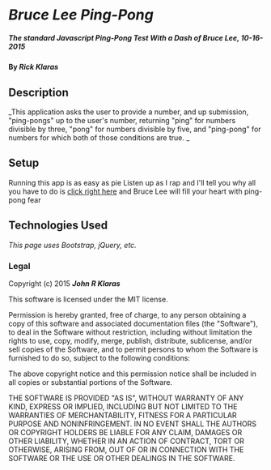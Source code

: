 # _Bruce Lee Ping-Pong_

##### _The standard Javascript Ping-Pong Test With a Dash of Bruce Lee, 10-16-2015_

#### By _**Rick Klaras**_

## Description

_This application asks the user to provide a number, and up submission, "ping-pongs" up to the user's number, returning "ping" for numbers divisible by three, "pong" for numbers divisible by five, and "ping-pong" for numbers for which both of those conditions are true. _

## Setup

Running this app is as easy as pie
Listen up as I rap and I'll tell you why
all you have to do is [click right here](http://johnklaras.github.io/ping-pong/)
and Bruce Lee will fill your heart with ping-pong fear

## Technologies Used

_This page uses Bootstrap, jQuery, etc._

### Legal

Copyright (c) 2015 **_John R Klaras_**

This software is licensed under the MIT license.

Permission is hereby granted, free of charge, to any person obtaining a copy
of this software and associated documentation files (the "Software"), to deal
in the Software without restriction, including without limitation the rights
to use, copy, modify, merge, publish, distribute, sublicense, and/or sell
copies of the Software, and to permit persons to whom the Software is
furnished to do so, subject to the following conditions:

The above copyright notice and this permission notice shall be included in
all copies or substantial portions of the Software.

THE SOFTWARE IS PROVIDED "AS IS", WITHOUT WARRANTY OF ANY KIND, EXPRESS OR
IMPLIED, INCLUDING BUT NOT LIMITED TO THE WARRANTIES OF MERCHANTABILITY,
FITNESS FOR A PARTICULAR PURPOSE AND NONINFRINGEMENT. IN NO EVENT SHALL THE
AUTHORS OR COPYRIGHT HOLDERS BE LIABLE FOR ANY CLAIM, DAMAGES OR OTHER
LIABILITY, WHETHER IN AN ACTION OF CONTRACT, TORT OR OTHERWISE, ARISING FROM,
OUT OF OR IN CONNECTION WITH THE SOFTWARE OR THE USE OR OTHER DEALINGS IN
THE SOFTWARE.
